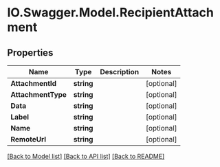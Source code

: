 # IO.Swagger.Model.RecipientAttachment
## Properties

Name | Type | Description | Notes
------------ | ------------- | ------------- | -------------
**AttachmentId** | **string** |  | [optional] 
**AttachmentType** | **string** |  | [optional] 
**Data** | **string** |  | [optional] 
**Label** | **string** |  | [optional] 
**Name** | **string** |  | [optional] 
**RemoteUrl** | **string** |  | [optional] 

[[Back to Model list]](../README.md#documentation-for-models) [[Back to API list]](../README.md#documentation-for-api-endpoints) [[Back to README]](../README.md)

